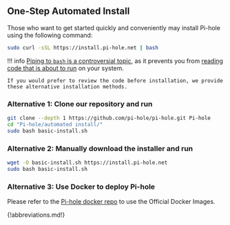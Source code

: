 ## One-Step Automated Install

Those who want to get started quickly and conveniently may install Pi-hole using the following command:

```bash
sudo curl -sSL https://install.pi-hole.net | bash
```

<!-- markdownlint-disable code-block-style -->
!!! info
    [Piping to `bash` is a controversial topic](https://pi-hole.net/2016/07/25/curling-and-piping-to-bash/), as it prevents you from [reading code that is about to run](https://github.com/pi-hole/pi-hole/blob/master/automated%20install/basic-install.sh) on your system.

    If you would prefer to review the code before installation, we provide these alternative installation methods.
<!-- markdownlint-enable code-block-style -->

### Alternative 1: Clone our repository and run

```bash
git clone --depth 1 https://github.com/pi-hole/pi-hole.git Pi-hole
cd "Pi-hole/automated install/"
sudo bash basic-install.sh
```

### Alternative 2: Manually download the installer and run

```bash
wget -O basic-install.sh https://install.pi-hole.net
sudo bash basic-install.sh
```

### Alternative 3: Use Docker to deploy Pi-hole

Please refer to the [Pi-hole docker repo](https://github.com/pi-hole/docker-pi-hole) to use the Official Docker Images.

{!abbreviations.md!}
